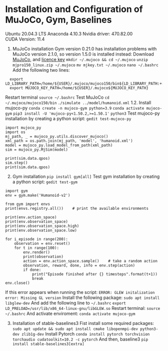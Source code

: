 # Installation and Configuration of MuJoCo, Gym, Baselines

Ubuntu 20.04.3 LTS
Anaconda 4.10.3
Nvidia driver: 470.82.00    
CUDA Version: 11.4

1. MuJoCo installation
  Gym version 0.21.0 has installation problems with MuJoCo version 2.1.0, so version 1.5.0 is installed instead:
  Download [MuJoCo](https://roboti.us/download/mjpro150_linux.zip), and [licence key](https://roboti.us/file/mjkey.txt)
  `mkdir ~/.mujoco && cd ~/.mujoco`
  `unzip mjpro150_linux.zip ~/.mujoco`
  `mv mjkey.txt ~/.mujoco`
  `nano ~/.bashrc`
  Add the following two lines:
  ```
    export LD_LIBRARY_PATH=/home/${USER}/.mujoco/mujoco150/bin${LD_LIBRARY_PATH:+:${LD_LIBRARY_PATH}}
    export MUJOCO_KEY_PATH=/home/${USER}/.mujoco${MUJOCO_KEY_PATH}
  ```  
  Restart terminal
  `source ~/.bashrc`
  Test MuJoCo
  `cd ~/.mujoco/mujoco150/bin`
  `./simulate ../model/humanoid.xml`
  1.2. Install mujoco-py
  `conda create -n mujoco-gym python=3.9`
  `conda activate mujoco-gym`
  `pip3 install -U 'mujoco-py<1.50.2,>=1.50.1'`
  `python3`
  Test mujoco-py installation by creating a python script:
  `gedit test-mujoco-py`
  ```
  import mujoco_py
  import os
  mj_path, _ = mujoco_py.utils.discover_mujoco()
  xml_path = os.path.join(mj_path, 'model', 'humanoid.xml')
  model = mujoco_py.load_model_from_path(xml_path)
  sim = mujoco_py.MjSim(model)

  print(sim.data.qpos)
  sim.step()
  print(sim.data.qpos)
  ```
2. Gym installation
  `pip install gym[all]`
  Test gym installation by creating a python script:
  `gedit test-gym`
  ```
  import gym
  env = gym.make('Humanoid-v2')

  from gym import envs
  print(envs.registry.all())    # print the available environments

  print(env.action_space)
  print(env.observation_space)
  print(env.observation_space.high)
  print(env.observation_space.low)

  for i_episode in range(200):
      observation = env.reset()
      for t in range(100):
          env.render()
          print(observation)
          action = env.action_space.sample()    # take a random action
          observation, reward, done, info = env.step(action)
          if done:
              print("Episode finished after {} timesteps".format(t+1))
              break
  env.close()
  ```
  If this error appears when running the script:
  `ERROR: GLEW initalization error: Missing GL version`
  Install the following package:
  `sudo apt install libglew-dev`
  And add the following line to `~/.bashrc`
  `export LD_PRELOAD=/usr/lib/x86_64-linux-gnu/libGLEW.so`
  Restart terminal:
  `source ~/.bashrc`
  And activate enviroment:
  `conda activate mujoco-gym`
  
3. Installation of stable-baselines3
  Fist install some required packages:
  `sudo apt update && sudo apt install cmake libopenmpi-dev python3-dev zlib1g-dev`
  Install Pytorch
  `conda install pytorch torchvision torchaudio cudatoolkit=10.2 -c pytorch`
  And then, baseline3
  `pip install stable-baselines3[extra]`
  
  
